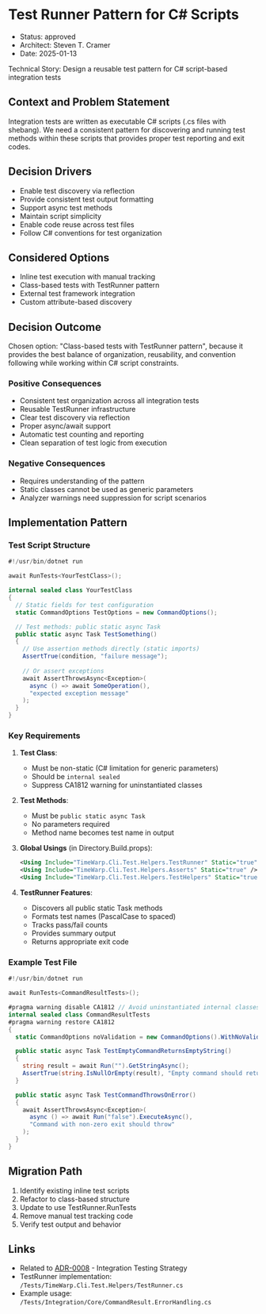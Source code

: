 # Test Runner Pattern for C# Scripts

* Status: approved
* Architect: Steven T. Cramer
* Date: 2025-01-13

Technical Story: Design a reusable test pattern for C# script-based integration tests

## Context and Problem Statement

Integration tests are written as executable C# scripts (.cs files with shebang). We need a consistent pattern for discovering and running test methods within these scripts that provides proper test reporting and exit codes.

## Decision Drivers

* Enable test discovery via reflection
* Provide consistent test output formatting
* Support async test methods
* Maintain script simplicity
* Enable code reuse across test files
* Follow C# conventions for test organization

## Considered Options

* Inline test execution with manual tracking
* Class-based tests with TestRunner pattern
* External test framework integration
* Custom attribute-based discovery

## Decision Outcome

Chosen option: "Class-based tests with TestRunner pattern", because it provides the best balance of organization, reusability, and convention following while working within C# script constraints.

### Positive Consequences

* Consistent test organization across all integration tests
* Reusable TestRunner infrastructure
* Clear test discovery via reflection
* Proper async/await support
* Automatic test counting and reporting
* Clean separation of test logic from execution

### Negative Consequences

* Requires understanding of the pattern
* Static classes cannot be used as generic parameters
* Analyzer warnings need suppression for script scenarios

## Implementation Pattern

### Test Script Structure

```csharp
#!/usr/bin/dotnet run

await RunTests<YourTestClass>();

internal sealed class YourTestClass
{
  // Static fields for test configuration
  static CommandOptions TestOptions = new CommandOptions();

  // Test methods: public static async Task
  public static async Task TestSomething()
  {
    // Use assertion methods directly (static imports)
    AssertTrue(condition, "failure message");
    
    // Or assert exceptions
    await AssertThrowsAsync<Exception>(
      async () => await SomeOperation(),
      "expected exception message"
    );
  }
}
```

### Key Requirements

1. **Test Class**:
   - Must be non-static (C# limitation for generic parameters)
   - Should be `internal sealed`
   - Suppress CA1812 warning for uninstantiated classes

2. **Test Methods**:
   - Must be `public static async Task`
   - No parameters required
   - Method name becomes test name in output

3. **Global Usings** (in Directory.Build.props):
   ```xml
   <Using Include="TimeWarp.Cli.Test.Helpers.TestRunner" Static="true" />
   <Using Include="TimeWarp.Cli.Test.Helpers.Asserts" Static="true" />
   <Using Include="TimeWarp.Cli.Test.Helpers.TestHelpers" Static="true" />
   ```

4. **TestRunner Features**:
   - Discovers all public static Task methods
   - Formats test names (PascalCase to spaced)
   - Tracks pass/fail counts
   - Provides summary output
   - Returns appropriate exit code

### Example Test File

```csharp
#!/usr/bin/dotnet run

await RunTests<CommandResultTests>();

#pragma warning disable CA1812 // Avoid uninstantiated internal classes
internal sealed class CommandResultTests
#pragma warning restore CA1812
{
  static CommandOptions noValidation = new CommandOptions().WithNoValidation();

  public static async Task TestEmptyCommandReturnsEmptyString()
  {
    string result = await Run("").GetStringAsync();
    AssertTrue(string.IsNullOrEmpty(result), "Empty command should return empty string");
  }

  public static async Task TestCommandThrowsOnError()
  {
    await AssertThrowsAsync<Exception>(
      async () => await Run("false").ExecuteAsync(),
      "Command with non-zero exit should throw"
    );
  }
}
```

## Migration Path

1. Identify existing inline test scripts
2. Refactor to class-based structure
3. Update to use TestRunner.RunTests
4. Remove manual test tracking code
5. Verify test output and behavior

## Links

* Related to [ADR-0008](0008-integration-testing-strategy.md) - Integration Testing Strategy
* TestRunner implementation: `/Tests/TimeWarp.Cli.Test.Helpers/TestRunner.cs`
* Example usage: `/Tests/Integration/Core/CommandResult.ErrorHandling.cs`